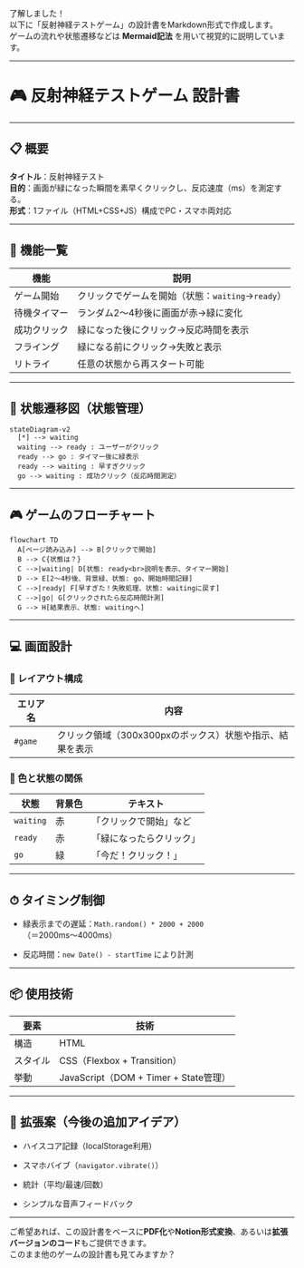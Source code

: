 了解しました！  
以下に「反射神経テストゲーム」の設計書をMarkdown形式で作成します。  
ゲームの流れや状態遷移などは **Mermaid記法** を用いて視覚的に説明しています。

---

# 🎮 反射神経テストゲーム 設計書

---

## 📋 概要

**タイトル**：反射神経テスト  
**目的**：画面が緑になった瞬間を素早くクリックし、反応速度（ms）を測定する。  
**形式**：1ファイル（HTML+CSS+JS）構成でPC・スマホ両対応

---

## 🧩 機能一覧

|機能|説明|
|---|---|
|ゲーム開始|クリックでゲームを開始（状態：`waiting`→`ready`）|
|待機タイマー|ランダム2〜4秒後に画面が赤→緑に変化|
|成功クリック|緑になった後にクリック→反応時間を表示|
|フライング|緑になる前にクリック→失敗と表示|
|リトライ|任意の状態から再スタート可能|

---

## 🔄 状態遷移図（状態管理）

```mermaid
stateDiagram-v2
  [*] --> waiting
  waiting --> ready : ユーザーがクリック
  ready --> go : タイマー後に緑表示
  ready --> waiting : 早すぎクリック
  go --> waiting : 成功クリック（反応時間測定）
```

---

## 🎮 ゲームのフローチャート

```mermaid
flowchart TD
  A[ページ読み込み] --> B[クリックで開始]
  B --> C{状態は？}
  C -->|waiting| D[状態: ready<br>説明を表示、タイマー開始]
  D --> E[2〜4秒後、背景緑、状態: go、開始時間記録]
  C -->|ready| F[早すぎた！失敗処理、状態: waitingに戻す]
  C -->|go| G[クリックされたら反応時間計測]
  G --> H[結果表示、状態: waitingへ]
```

---

## 💻 画面設計

### 📱 レイアウト構成

|エリア名|内容|
|---|---|
|`#game`|クリック領域（300x300pxのボックス）状態や指示、結果を表示|

### 🎨 色と状態の関係

|状態|背景色|テキスト|
|---|---|---|
|`waiting`|赤|「クリックで開始」など|
|`ready`|赤|「緑になったらクリック」|
|`go`|緑|「今だ！クリック！」|

---

## ⏱ タイミング制御

- 緑表示までの遅延：`Math.random() * 2000 + 2000`（＝2000ms〜4000ms）
    
- 反応時間：`new Date() - startTime` により計測
    

---

## 📦 使用技術

|要素|技術|
|---|---|
|構造|HTML|
|スタイル|CSS（Flexbox + Transition）|
|挙動|JavaScript（DOM + Timer + State管理）|

---

## 🔁 拡張案（今後の追加アイデア）

- ハイスコア記録（localStorage利用）
    
- スマホバイブ（`navigator.vibrate()`）
    
- 統計（平均/最速/回数）
    
- シンプルな音声フィードバック
    

---

ご希望あれば、この設計書をベースに**PDF化**や**Notion形式変換**、あるいは**拡張バージョンのコード**もご提供できます。  
このまま他のゲームの設計書も見てみますか？